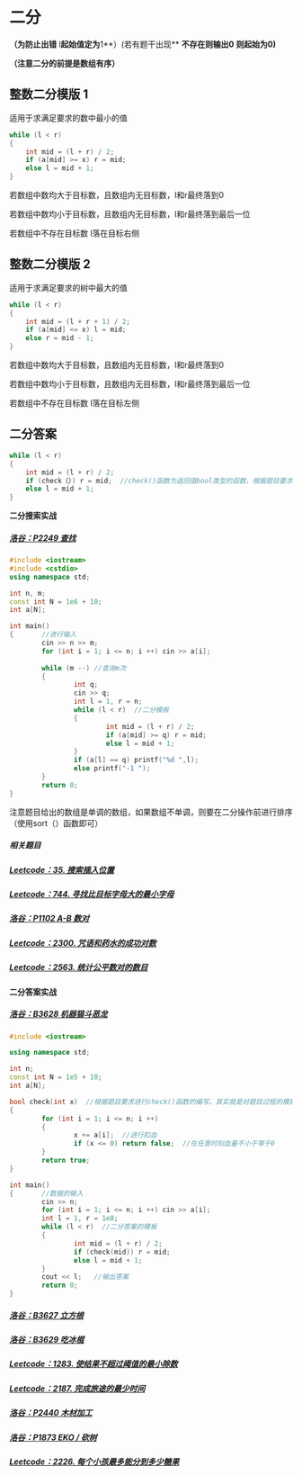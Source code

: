 # 二分

**（为防止出错** l**起始值定为**1**）(若有题干出现** **不存在则输出0** **则起始为0)**

**（注意二分的前提是数组有序）**

## **整数二分模版 1**

适用于求满足要求的数中最小的值

```C++
while (l < r)
{
    int mid = (l + r) / 2;
    if (a[mid] >= x) r = mid;
    else l = mid + 1;
}
```

若数组中数均大于目标数，且数组内无目标数，l和r最终落到0

若数组中数均小于目标数，且数组内无目标数，l和r最终落到最后一位

若数组中不存在目标数 l落在目标右侧

## **整数二分模版 2**

适用于求满足要求的树中最大的值

```C++
while (l < r)
{
    int mid = (l + r + 1) / 2;   
    if (a[mid] <= x) l = mid;
    else r = mid - 1; 
}
```

若数组中数均大于目标数，且数组内无目标数，l和r最终落到0

若数组中数均小于目标数，且数组内无目标数，l和r最终落到最后一位

若数组中不存在目标数 l落在目标左侧

## **二分答案**

```C++
while (l < r)
{
    int mid = (l + r) / 2;
    if (check（）) r = mid;  //check()函数为返回值bool类型的函数，根据题目要求进行填写。
    else l = mid + 1;
}
```

**二分搜索实战**

##### [洛谷：P2249 查找](https://www.luogu.com.cn/problem/P2249)

```C++
#include <iostream>
#include <cstdio>
using namespace std;

int n, m;
const int N = 1e6 + 10;
int a[N];

int main()
{       //进行输入
        cin >> n >> m; 
        for (int i = 1; i <= n; i ++) cin >> a[i];
        
        while (m --) //查询m次
        {
                int q;
                cin >> q;
                int l = 1, r = n;
                while (l < r)  //二分模板
                {
                        int mid = (l + r) / 2;
                        if (a[mid] >= q) r = mid;
                        else l = mid + 1;
                }
                if (a[l] == q) printf("%d ",l);
                else printf("-1 "); 
        }
        return 0;
} 
```

注意题目给出的数组是单调的数组，如果数组不单调，则要在二分操作前进行排序（使用sort（）函数即可）

##### 相关题目

##### [Leetcode：35. 搜索插入位置](https://leetcode.cn/problems/search-insert-position/description/)

##### [Leetcode：744. 寻找比目标字母大的最小字母](https://leetcode.cn/problems/find-smallest-letter-greater-than-target/description/)

##### [洛谷：P1102 A-B 数对](https://www.luogu.com.cn/problem/P1102)

##### [Leetcode：2300. 咒语和药水的成功对数](https://leetcode.cn/problems/successful-pairs-of-spells-and-potions/)

##### [Leetcode：2563. 统计公平数对的数目](https://leetcode.cn/problems/count-the-number-of-fair-pairs/)

**二分答案实战**

##### [洛谷：B3628 机器猫斗恶龙](https://www.luogu.com.cn/problem/B3628)

```C++
#include <iostream>

using namespace std;

int n;
const int N = 1e5 + 10;
int a[N];

bool check(int x)  //根据题目要求进行check()函数的编写。其实就是对题目过程的模拟，若满足条件返回true,否则返回false。
{
        for (int i = 1; i <= n; i ++)
        {
                x += a[i];  //进行扣血
                if (x <= 0) return false;  //在任意时刻血量不小于等于0
        }
        return true;
}

int main()
{       //数据的输入
        cin >> n;
        for (int i = 1; i <= n; i ++) cin >> a[i];
        int l = 1, r = 1e8;
        while (l < r)  //二分答案的模板
        {
                int mid = (l + r) / 2;
                if (check(mid)) r = mid;
                else l = mid + 1;
        }
        cout << l;   //输出答案
        return 0;
}
```

##### [洛谷：B3627 立方根](https://www.luogu.com.cn/problem/B3627)

##### [洛谷：B3629 吃冰棍](https://www.luogu.com.cn/problem/B3629)

##### [Leetcode：1283. 使结果不超过阈值的最小除数](https://leetcode.cn/problems/find-the-smallest-divisor-given-a-threshold/)

##### [Leetcode：2187. 完成旅途的最少时间](https://leetcode.cn/problems/minimum-time-to-complete-trips/)

##### [洛谷：P2440 木材加工](https://www.luogu.com.cn/problem/P2440)

##### [洛谷：P1873 EKO / 砍树](https://www.luogu.com.cn/problem/P1873)

##### [Leetcode：2226. 每个小孩最多能分到多少糖果](https://leetcode.cn/problems/maximum-candies-allocated-to-k-children/)
